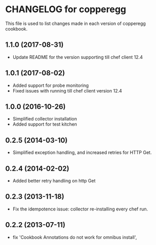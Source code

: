 # CHANGELOG for copperegg

This file is used to list changes made in each version of copperegg cookbook.

## 1.1.0 (2017-08-31)

* Update README for the version supporting till chef client 12.4

## 1.0.1 (2017-08-02)

* Added support for probe monitoring
* Fixed issues with running till chef client version 12.4

## 1.0.0 (2016-10-26)

* Simplified collector installation
* Added support for test kitchen

## 0.2.5 (2014-03-10)

* Simplified exception handling, and increased retries for HTTP Get.

## 0.2.4 (2014-02-02)

* Added better retry handling on http Get

## 0.2.3 (2013-11-18)
* Fix the idempotence issue: collector re-installing every chef run.

## 0.2.2 (2013-07-11)
* fix 'Cookbook Annotations do not work for omnibus install',
